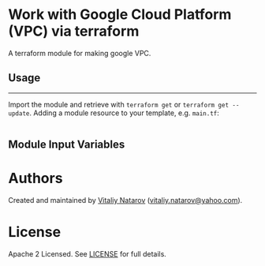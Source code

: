 # Work with Google Cloud  Platform (VPC) via terraform

A terraform module for making google VPC.
 
## Usage
--------

Import the module and retrieve with ```terraform get``` or ```terraform get --update```. Adding a module resource to your template, e.g. `main.tf`:

```
```

Module Input Variables
----------------------

Authors
=======

Created and maintained by [Vitaliy Natarov](https://github.com/SebastianUA)
(vitaliy.natarov@yahoo.com).

License
=======

Apache 2 Licensed. See [LICENSE](https://github.com/SebastianUA/terraform/blob/master/LICENSE) for full details.
